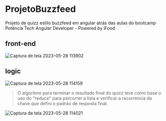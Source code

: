 # ProjetoBuzzfeed
Projeto de quizz estilo buzzfeed em angular atrás das aulas do bootcamp Potência Tech Angular Developer - Powered by iFood

## front-end
![Captura de tela 2023-05-28 113902](https://github.com/7iagoCabral/angular_buzzfeed_quizz/assets/97841160/e6a065c4-a62d-4063-9c95-2aba1a4d1a1c)


## logic

![Captura de tela 2023-05-28 114159](https://github.com/7iagoCabral/angular_buzzfeed_quizz/assets/97841160/b5f494d2-76d1-4af6-8110-0e29f75de4b4)

> O algoritmo para terminar o resultado final do quizz teve como base o uso do "reduce" para percorrer a lista e verificar a recorrencia da chave que defini o padrão de resposta final. 
> 
![Captura de tela 2023-05-28 114021](https://github.com/7iagoCabral/angular_buzzfeed_quizz/assets/97841160/18a098ea-f0da-475f-96d5-438ccf98e0e8)

